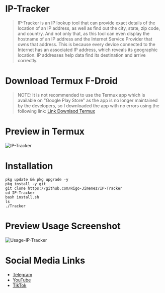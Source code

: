 # IP-Tracker
> IP-Tracker is an IP lookup tool that can provide exact details of the location of an IP address, as well as find out the city, state, zip code, and country. And not only that, as this tool can even display the hostname of an IP address and the Internet Service Provider that owns that address. This is because every device connected to the Internet has an associated IP address, which reveals its geographic location. IP addresses help data find its destination and arrive correctly.

# Download Termux F-Droid
> NOTE: It is not recommended to use the Termux app which is available on "Google Play Store" as the app is no longer maintained by the developers, so I downloaded the app with no errors using the following link:
[Link Downlaod Termux](https://f-droid.org/en/packages/com.termux)

# Preview in Termux
![IP-Tracker](https://github.com/Rigo-Jimenez/IP-Tracker/blob/main/.Screen/IP-Tracker.png)

# Installation
    pkg update && pkg upgrade -y
    pkg install -y git
    git clone https://github.com/Rigo-Jimenez/IP-Tracker
    cd IP-Tracker
    bash install.sh
    ls
    ./Tracker


# Preview Usage Screenshot
![Usage-IP-Tracker](https://github.com/Rigo-Jimenez/IP-Tracker/blob/main/.Screen/IP-Tracker.jpg)

# Social Media Links
* [Telegram](https://t.me/D4rkGh0st3)
* [YouTube](https://youtube.com/@D4rk-Security)
* [TikTok](https://tiktok.com/@d4rk_security)
